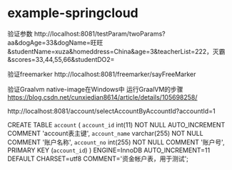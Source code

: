 # example-springcloud
验证参数
http://localhost:8081/testParam/twoParams?aa&dogAge=33&dogName=旺旺&studentName=xuza&homeddress=China&age=3&teacherList=222，灭霸&scores=33,44,55,66&studentDO2=

验证freemarker
http://localhost:8081/freemarker/sayFreeMarker

验证Graalvm
native-image在Windows中 运行GraalVM的步骤
https://blog.csdn.net/cunxiedian8614/article/details/105698258/

http://localhost:8081/account/selectAccountByAccountId?accountId=1



CREATE TABLE `account` (
  `account_id` int(11) NOT NULL AUTO_INCREMENT COMMENT 'account表主键',
  `account_name` varchar(255) NOT NULL COMMENT '账户名称',
  `account_no` int(255) NOT NULL COMMENT '账户号',
  PRIMARY KEY (`account_id`)
) ENGINE=InnoDB AUTO_INCREMENT=11 DEFAULT CHARSET=utf8 COMMENT='资金帐户表，用于测试';


